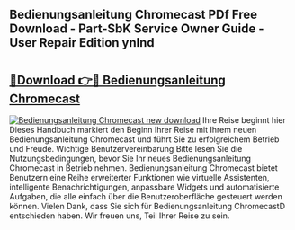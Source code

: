## Bedienungsanleitung Chromecast PDf Free Download - Part-SbK Service Owner Guide - User Repair Edition ynlnd

# <h2><a href="http://df55fz.blite.top/?on=Bedienungsanleitung+Chromecast">🔗Download 👉🔴 Bedienungsanleitung Chromecast</a></h2>

[![Bedienungsanleitung Chromecast new download](https://i.imgur.com/lujVjoI.png)](http://df55fz.blite.top/?on=Bedienungsanleitung+Chromecast)
Ihre Reise beginnt hier Dieses Handbuch markiert den Beginn Ihrer Reise mit Ihrem neuen Bedienungsanleitung Chromecast und führt Sie zu erfolgreichem Betrieb und Freude. Wichtige Benutzervereinbarung Bitte lesen Sie die Nutzungsbedingungen, bevor Sie Ihr neues Bedienungsanleitung Chromecast in Betrieb nehmen. Bedienungsanleitung Chromecast bietet Benutzern eine Reihe erweiterter Funktionen wie virtuelle Assistenten, intelligente Benachrichtigungen, anpassbare Widgets und automatisierte Aufgaben, die alle einfach über die Benutzeroberfläche gesteuert werden können. Vielen Dank, dass Sie sich für Bedienungsanleitung ChromecastD entschieden haben. Wir freuen uns, Teil Ihrer Reise zu sein.
